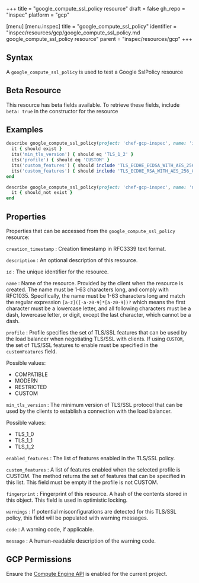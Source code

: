 +++
title = "google_compute_ssl_policy resource"
draft = false
gh_repo = "inspec"
platform = "gcp"

[menu]
  [menu.inspec]
    title = "google_compute_ssl_policy"
    identifier = "inspec/resources/gcp/google_compute_ssl_policy.md google_compute_ssl_policy resource"
    parent = "inspec/resources/gcp"
+++

## Syntax

A `google_compute_ssl_policy` is used to test a Google SslPolicy resource

## Beta Resource

This resource has beta fields available. To retrieve these fields, include `beta: true` in the constructor for the resource

## Examples

```ruby
describe google_compute_ssl_policy(project: 'chef-gcp-inspec', name: 'inspec-gcp-ssl-policy') do
  it { should exist }
  its('min_tls_version') { should eq 'TLS_1_2' }
  its('profile') { should eq 'CUSTOM' }
  its('custom_features') { should include 'TLS_ECDHE_ECDSA_WITH_AES_256_GCM_SHA384' }
  its('custom_features') { should include 'TLS_ECDHE_RSA_WITH_AES_256_GCM_SHA384' }
end

describe google_compute_ssl_policy(project: 'chef-gcp-inspec', name: 'nonexistent') do
  it { should_not exist }
end
```

## Properties

Properties that can be accessed from the `google_compute_ssl_policy` resource:

`creation_timestamp`
: Creation timestamp in RFC3339 text format.

`description`
: An optional description of this resource.

`id`
: The unique identifier for the resource.

`name`
: Name of the resource. Provided by the client when the resource is created. The name must be 1-63 characters long, and comply with RFC1035. Specifically, the name must be 1-63 characters long and match the regular expression `[a-z]([-a-z0-9]*[a-z0-9])?` which means the first character must be a lowercase letter, and all following characters must be a dash, lowercase letter, or digit, except the last character, which cannot be a dash.

`profile`
: Profile specifies the set of TLS/SSL features that can be used by the load balancer when negotiating TLS/SSL with clients. If using `CUSTOM`, the set of TLS/SSL features to enable must be specified in the `customFeatures` field.

  Possible values:

  - COMPATIBLE
  - MODERN
  - RESTRICTED
  - CUSTOM


`min_tls_version`
: The minimum version of TLS/SSL protocol that can be used by the clients to establish a connection with the load balancer.

  Possible values:

  - TLS_1_0
  - TLS_1_1
  - TLS_1_2

`enabled_features`
: The list of features enabled in the TLS/SSL policy.

`custom_features`
: A list of features enabled when the selected profile is CUSTOM. The method returns the set of features that can be specified in this list. This field must be empty if the profile is not CUSTOM.

`fingerprint`
: Fingerprint of this resource. A hash of the contents stored in this object. This field is used in optimistic locking.

`warnings`
: If potential misconfigurations are detected for this TLS/SSL policy, this field will be populated with warning messages.

`code`
: A warning code, if applicable.

`message`
: A human-readable description of the warning code.

## GCP Permissions

Ensure the [Compute Engine API](https://console.cloud.google.com/apis/library/compute.googleapis.com/) is enabled for the current project.
